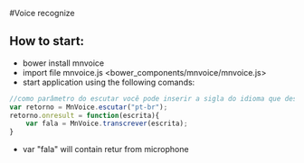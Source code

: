 #Voice recognize


## How to start:

* bower install mnvoice
* import file mnvoice.js <bower_components/mnvoice/mnvoice.js>
* start application using the following comands:

```javascript
//como parâmetro do escutar você pode inserir a sigla do idioma que deseja que o recognizer identifique
var retorno = MnVoice.escutar("pt-br");
retorno.onresult = function(escrita){
	var fala = MnVoice.transcrever(escrita);
}
```
* var "fala" will contain retur from microphone